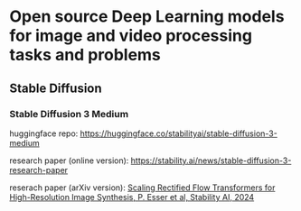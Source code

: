 # Open source Deep Learning models for image and video processing tasks and problems

## Stable Diffusion

### Stable Diffusion 3 Medium

huggingface repo: https://huggingface.co/stabilityai/stable-diffusion-3-medium

research paper (online version): https://stability.ai/news/stable-diffusion-3-research-paper

reserach paper (arXiv version): [Scaling Rectified Flow Transformers for High-Resolution Image Synthesis, P. Esser et al, Stability AI, 2024](https://github.com/dimitarpg13/deep_learning_for_image_processing/blob/main/literature/articles/diffusion_transformer/Scaling_Rectified_Flow_Transformers_for_High-Resolution_Image_Synthesis_Esser_2024.pdf)

